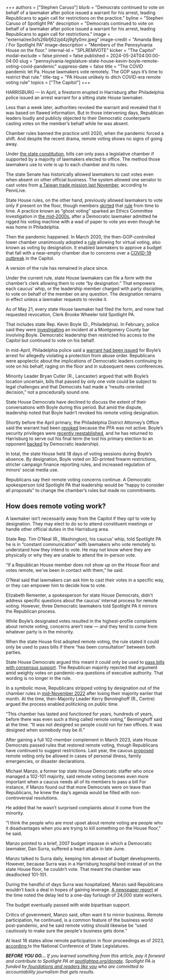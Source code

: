 +++
authors = ["Stephen Caruso"]
blurb = "Democrats continued to vote on behalf of a lawmaker after police issued a warrant for his arrest, leading Republicans to again call for restrictions on the practice."
byline = "Stephen Caruso of Spotlight PA"
description = "Democrats continued to vote on behalf of a lawmaker after police issued a warrant for his arrest, leading Republicans to again call for restrictions."
image = "external/ee3sfs26bfj62zjd4zj9gfy0mr.jpeg"
image-credit = "Amanda Berg / For Spotlight PA"
image-description = "Members of the Pennsylvania House on the floor."
internal-id = "SPLREMVOTE"
kicker = "The Capitol"
modal-exclude = false
pinned = false
published = 2024-05-24T04:00:00-04:00
slug = "pennsylvania-legislature-state-house-kevin-boyle-remote-voting-covid-pandemic"
suppress-date = false
title = "The COVID pandemic let Pa. House lawmakers vote remotely. The GOP says it’s time to restrict that rule."
title-tag = "PA House unlikely to ditch COVID-era remote voting rule"
topics = ["The Capitol"]
+++

HARRISBURG — In April, a firestorm erupted in Harrisburg after Philadelphia police issued an arrest warrant for a sitting state House lawmaker.

Less than a week later, authorities revoked the warrant and revealed that it was based on flawed information. But in those intervening days, Republican leaders loudly and publicly objected to their Democratic counterparts casting votes on the member’s behalf while he was absent.

Chamber rules banned the practice until 2020, when the pandemic forced a shift. And despite the recent drama, remote voting shows no signs of going away.

<script src="https://www.spotlightpa.org/embed.js" async></script><div data-spl-embed-version="1" data-spl-src="https://www.spotlightpa.org/embeds/newsletter/?cta=Stay%20up%20to%20date%20on%20the%20General%20Assembly%2C%20state%20budget%2C%20governor's%20office%2C%20and%20more%20with%20our%20free%20daily%20newsletter.&eyebrow=discover%20more&preselect=papost"></div>

Under <a href="https://www.legis.state.pa.us/cfdocs/legis/LI/consCheck.cfm?txtType=HTM&amp;ttl=00&amp;div=0&amp;chpt=3&amp;sctn=4&amp;subsctn=0">the state constitution</a>, bills can only pass a legislative chamber if supported by a majority of lawmakers elected to office. The method those lawmakers use to vote is up to each chamber and its rules.

The state Senate has historically allowed lawmakers to cast votes even when absent on other official business. The system allowed one senator to cast votes from <a href="https://www.pennlive.com/news/2023/11/3-pa-lawmakers-cast-their-votes-from-taiwan-on-issues-from-penn-state-funding-to-pension-increases.html">a Taiwan trade mission last November</a>, according to PennLive.

State House rules, on the other hand, previously allowed lawmakers to vote only if present on the floor, though members <a href="https://www.wtae.com/article/pa-representative-from-washington-county-absent-for-budget-vote-still-voted-says-he-doesn-t-know-how-it-happened/7476382">skirted</a> that <a href="https://www.pennlive.com/midstate/2015/12/boo_ghosts_make_a_return_to_th.html">rule</a> from time to time. A practice known as “ghost voting” sparked an Ethics Committee investigation in <a href="https://www.poconorecord.com/story/news/2004/03/31/harrisburg-to-probe-ghost-voting/51067650007/">the mid-2000s,</a> after a Democratic lawmaker admitted he rigged his voting machine with a wad of paper to vote yes even though he was home in Philadelphia.

Then the pandemic happened. In March 2020, the then-GOP-controlled lower chamber unanimously adopted a <a href="https://www.legis.state.pa.us/CFDOCS/Legis/RC/Public/rc_view_action2.cfm?sess_yr=2019&amp;sess_ind=0&amp;rc_body=H&amp;rc_nbr=1128">rule</a> allowing for virtual voting, also known as voting by designation. It enabled lawmakers to approve a budget that fall with a near-empty chamber due to concerns over a <a href="https://penncapital-star.com/covid-19/amid-covid-in-capitol-pa-general-assembly-finishes-budget-with-no-new-taxes-no-furloughs-and-no-new-aid/">COVID-19 outbreak</a> in the Capitol.

A version of the rule has remained in place since.

Under the current rule, state House lawmakers can file a form with the chamber’s clerk allowing them to vote “by designation.” That empowers each caucus’ whip, or the leadership member charged with party discipline, to vote on behalf of the member on any question. The designation remains in effect unless a lawmaker requests to revoke it.

As of May 21, every state House lawmaker had filed the form, and none had requested revocation, Clerk Brooke Wheeler told Spotlight PA.

That includes state Rep. Kevin Boyle (D., Philadelphia). In February, police said they were <a href="https://www.cbsnews.com/philadelphia/news/pennsylvania-state-representative-kevin-boyle-banned-from-bar-allegedly-threatened-staff-police/">investigating</a> an incident at a Montgomery County bar involving Boyle. Democratic leadership then restricted his access to the Capitol but continued to vote on his behalf.

In mid-April, Philadelphia police said a <a href="https://www.inquirer.com/politics/pennsylvania/kevin-boyle-arrest-warrant-election-20240416.html?query=kevin%20boyle">warrant had been issued</a> for Boyle’s arrest for allegedly violating a protection from abuse order. Republicans were apoplectic about the implications of Democratic leaders continuing to vote on his behalf, raging on the floor and in subsequent news conferences.

Minority Leader Bryan Cutler (R., Lancaster) argued that with Boyle’s location uncertain, bills that passed by only one vote could be subject to legal challenges and that Democrats had made a “results-oriented decision,” not a procedurally sound one.

State House Democrats have declined to discuss the extent of their conversations with Boyle during this period. But amid the dispute, leadership noted that Boyle hadn’t revoked his remote voting designation.

Shortly before the April primary, the Philadelphia District Attorney’s Office said the warrant had been <a href="https://www.inquirer.com/news/philadelphia/kevin-boyle-arrest-warrant-withdrawn-20240422.html">revoked</a> because the PFA was not active. Boyle’s security privileges were <a href="https://www.inquirer.com/politics/pennsylvania/kevin-boyle-returns-pa-house-20240521.html">recently reestablished</a>, and he has returned to Harrisburg to serve out his final term (he lost his primary election to an opponent <a href="https://www.spotlightpa.org/news/2024/04/pennsylvania-election-results-2024-primary-state-house-bryan-cutler-kevin-boyle-incumbents/">backed</a> by Democratic leadership).

In total, the state House held 18 days of voting sessions during Boyle’s absence. By designation, Boyle voted on 3D-printed firearm restrictions, stricter campaign finance reporting rules, and increased regulation of minors’ social media use.

Republicans say their remote voting concerns continue. A Democratic spokesperson told Spotlight PA that leadership would be “happy to consider all proposals” to change the chamber’s rules but made no commitments.

## How does remote voting work?

A lawmaker isn’t necessarily away from the Capitol if they opt to vote by designation. They may elect to do so to attend constituent meetings or handle other official duties in the Harrisburg area.

State Rep. Tim O’Neal (R., Washington), his caucus’ whip, told Spotlight PA he is in “constant communication” with lawmakers who vote remotely to understand how they intend to vote. He may not know where they are physically or why they are unable to attend the in-person vote.

“If a Republican House member does not show up on the House floor and votes remote, we&#39;ve been in contact with them,” he said.

O’Neal said that lawmakers can ask him to cast their votes in a specific way, or they can empower him to decide how to vote.

Elizabeth Rementer, a spokesperson for state House Democrats, didn’t address specific questions about the caucus’ internal process for remote voting. However, three Democratic lawmakers told Spotlight PA it mirrors the Republican process.

While Boyle’s designated votes resulted in the highest-profile complaints about remote voting, concerns aren’t new — and they tend to come from whatever party is in the minority.

When the state House first adopted remote voting, the rule stated it could only be used to pass bills if there “has been consultation” between both parties.

State House Democrats argued this meant it could only be used to <a href="https://x.com/StephenJ_Caruso/status/1247576030480683008">pass bills with consensus support</a>. The Republican majority rejected that argument amid weighty votes on pandemic-era questions of executive authority. That wording is no longer in the rule.

In a symbolic move, Republicans stripped voting by designation out of the chamber rules in <a href="https://x.com/StephenJ_Caruso/status/1592958911585583104">mid-November 2022</a> after losing their majority earlier that month. At the time, then-Majority Leader Kerry Benninghoff (R., Centre) argued the process enabled politicking on public time.

“This chamber has lasted and functioned for years, hundreds of years, before there was even such a thing called remote voting,” Benninghoff said at the time. “It was not designed so people could run for two offices. It was designed when somebody may be ill.”

After gaining a full 102-member complement in March 2023, state House Democrats passed rules that restored remote voting, though Republicans have continued to suggest restrictions. Last year, the caucus <a href="https://x.com/StephenJ_Caruso/status/1611415765252739072">proposed</a> remote voting only be allowed in cases of personal illness, family emergencies, or disaster declarations.

Michael Manzo, a former top state House Democratic staffer who once managed a 102-101 majority, said remote voting becomes even more important when a caucus needs all of its members to pass a bill For instance, if Manzo found out that more Democrats were on leave than Republicans, he knew the day’s agenda would be filled with non-controversial resolutions.

He added that he wasn’t surprised complaints about it come from the minority.

“I think the people who are most upset about remote voting are people who it disadvantages when you are trying to kill something on the House floor,” he said.

<script src="https://www.spotlightpa.org/embed.js" async></script><div data-spl-embed-version="1" data-spl-src="https://www.spotlightpa.org/embeds/donate/"></div>

Manzo pointed to a brief, 2007 budget impasse in which a Democratic lawmaker, Dan Surra, suffered a heart attack in late June.

Manzo talked to Surra daily, keeping him abreast of budget developments. However, because Surra was in a Harrisburg hospital bed instead of on the state House floor, he couldn’t vote. That meant the chamber was deadlocked 101-101.

During the handful of days Surra was hospitalized, Manzo said Republicans wouldn’t back a deal in hopes of gaining leverage. <a href="https://www.newspapers.com/image/566689376/?terms=Surra">A newspaper report</a> at the time noted the delay led to a one-day furlough of 24,000 state workers.

The budget eventually passed with wide bipartisan support.

Critics of government, Manzo said, often want it to mirror business. Remote participation, he continued, is a common feature of the business world post-pandemic, and he said remote voting should likewise be “used cautiously to make sure the people&#39;s business gets done.”

At least 18 states allow remote participation in floor proceedings as of 2023, <a href="https://www.ncsl.org/about-state-legislatures/rules-on-remote-participation">according </a>to the National Conference of State Legislatures.

<strong><em>BEFORE YOU GO…</em></strong><em> If you learned something from this article, pay it forward and contribute to Spotlight PA at </em><a href="http://spotlightpa.org/donate"><em>spotlightpa.org/donate</em></a><em>. Spotlight PA is funded by</em><a href="https://www.spotlightpa.org/support"><em> foundations and readers like you</em></a><em> who are committed to accountability journalism that gets results.</em>

